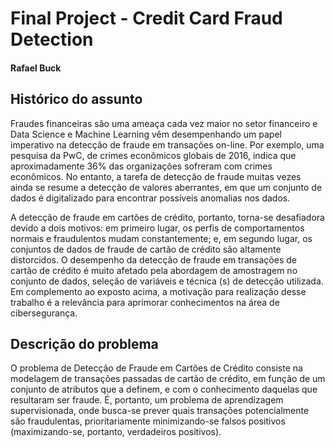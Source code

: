 # Final Project - Credit Card Fraud Detection
#### Rafael Buck

## Histórico do assunto
Fraudes financeiras são uma ameaça cada vez maior no setor financeiro e Data Science e Machine Learning vêm desempenhando um papel 
imperativo na detecção de fraude em transações on-line. Por exemplo, uma pesquisa da PwC, de crimes econômicos globais de 2016, 
indica que aproximadamente 36% das organizações sofreram com crimes econômicos. No entanto, a tarefa de detecção de fraude muitas 
vezes ainda se resume a detecção de valores aberrantes, em que um conjunto de dados é digitalizado para encontrar possíveis anomalias 
nos dados.

A detecção de fraude em cartões de crédito, portanto, torna-se desafiadora devido a dois motivos: em primeiro lugar, os perfis de 
comportamentos normais e fraudulentos mudam constantemente; e, em segundo lugar, os conjuntos de dados de fraude de cartão de crédito 
são altamente distorcidos. O desempenho da detecção de fraude em transações de cartão de crédito é muito afetado pela abordagem de 
amostragem no conjunto de dados, seleção de variáveis e técnica (s) de detecção utilizada. Em complemento ao exposto acima, a motivação 
para realização desse trabalho é a relevância para aprimorar conhecimentos na área de cibersegurança. 

## Descrição do problema
O problema de Detecção de Fraude em Cartões de Crédito consiste na modelagem de transações passadas de cartão de crédito, em função 
de um conjunto de atributos que a definem, e com o conhecimento daquelas que resultaram ser fraude. É, portanto, um problema de 
aprendizagem supervisionada, onde busca-se prever quais transações potencialmente são fraudulentas, prioritariamente minimizando-se 
falsos positivos (maximizando-se, portanto, verdadeiros positivos).
